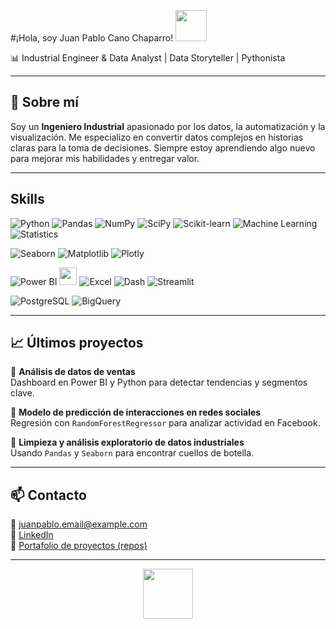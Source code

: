 
#¡Hola, soy Juan Pablo Cano Chaparro! <img src="https://cdn.pixabay.com/animation/2022/10/07/00/20/00-20-00-704_512.gif" width="50"/>

📊 Industrial Engineer & Data Analyst | Data Storyteller | Pythonista

---

## 🚀 Sobre mí

Soy un **Ingeniero Industrial** apasionado por los datos, la automatización y la visualización. Me especializo en convertir datos complejos en historias claras para la toma de decisiones. Siempre estoy aprendiendo algo nuevo para mejorar mis habilidades y entregar valor.

---

## Skills

<!-- Herramientas de análisis y ciencia de datos -->

![Python](https://img.shields.io/badge/-Python-3776AB?style=for-the-badge&logo=python&logoColor=white)
![Pandas](https://img.shields.io/badge/-Pandas-150458?style=for-the-badge&logo=pandas&logoColor=white)
![NumPy](https://img.shields.io/badge/-NumPy-013243?style=for-the-badge&logo=numpy&logoColor=white)
![SciPy](https://img.shields.io/badge/-SciPy-8CAAE6?style=for-the-badge&logo=scipy&logoColor=white)
![Scikit-learn](https://img.shields.io/badge/-Scikit--learn-F7931E?style=for-the-badge&logo=scikit-learn&logoColor=white)
![Machine Learning](https://img.shields.io/badge/-Machine%20Learning-0A192F?style=for-the-badge&logo=google&logoColor=white)
![Statistics](https://img.shields.io/badge/-Statistics-2E7D32?style=for-the-badge)

<!-- Visualización de datos -->

![Seaborn](https://img.shields.io/badge/-Seaborn-4B8BBE?style=for-the-badge)
![Matplotlib](https://img.shields.io/badge/-Matplotlib-11557C?style=for-the-badge)
![Plotly](https://img.shields.io/badge/-Plotly-3F4F75?style=for-the-badge&logo=plotly&logoColor=white)

<!-- Herramientas BI y Dashboards -->

![Power BI](https://img.shields.io/badge/-Power%20BI-F2C811?style=for-the-badge&logo=powerbi&logoColor=black)
[<img src="https://upload.wikimedia.org/wikipedia/commons/4/4b/Tableau_Logo.png" height="28"/>](https://www.tableau.com/)
![Excel](https://img.shields.io/badge/-Excel-217346?style=for-the-badge&logo=microsoft-excel&logoColor=white)
![Dash](https://img.shields.io/badge/-Dash-00AEEF?style=for-the-badge)
![Streamlit](https://img.shields.io/badge/-Streamlit-FF4B4B?style=for-the-badge&logo=streamlit&logoColor=white)

<!-- Bases de datos -->

![PostgreSQL](https://img.shields.io/badge/-PostgreSQL-336791?style=for-the-badge&logo=postgresql&logoColor=white)
![BigQuery](https://img.shields.io/badge/-BigQuery-4285F4?style=for-the-badge&logo=googlecloud&logoColor=white)




---

## 📈 Últimos proyectos

🔹 **Análisis de datos de ventas**  
Dashboard en Power BI y Python para detectar tendencias y segmentos clave.

🔹 **Modelo de predicción de interacciones en redes sociales**  
Regresión con `RandomForestRegressor` para analizar actividad en Facebook.

🔹 **Limpieza y análisis exploratorio de datos industriales**  
Usando `Pandas` y `Seaborn` para encontrar cuellos de botella.

---

## 📫 Contacto

📧 juanpablo.email@example.com  
🔗 [LinkedIn](https://www.linkedin.com/in/juanpablocanochaparro)  
📂 [Portafolio de proyectos (repos)](https://github.com/TU_USUARIO_AQUÍ)

---

<p align="center">
  <img src="https://cdn.pixabay.com/animation/2022/10/07/00/20/00-20-00-704_512.gif" width="80"/>
</p>
